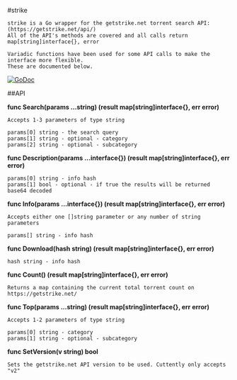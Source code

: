 #strike

    strike is a Go wrapper for the getstrike.net torrent search API: (https://getstrike.net/api/) 
    All of the API's methods are covered and all calls return map[string]interface{}, error

    Variadic functions have been used for some API calls to make the interface more flexible. 
    These are documented below.

[![GoDoc](https://godoc.org/github.com/Pappa/strike?status.svg)](https://godoc.org/github.com/Pappa/strike)

##API

**func Search(params ...string) (result map[string]interface{}, err error)**
    
    Accepts 1-3 parameters of type string
    
    params[0] string - the search query 
    params[1] string - optional - category
    params[2] string - optional - subcategory

**func Description(params ...interface{}) (result map[string]interface{}, err error)**

    params[0] string - info hash
    params[1] bool - optional - if true the results will be returned base64 decoded

**func Info(params ...interface{}) (result map[string]interface{}, err error)**
    
    Accepts either one []string parameter or any number of string parameters
    
    params[] string - info hash 

**func Download(hash string) (result map[string]interface{}, err error)**
    
    hash string - info hash 

**func Count() (result map[string]interface{}, err error)**
    
    Returns a map containing the current total torrent count on https://getstrike.net/

**func Top(params ...string) (result map[string]interface{}, err error)**
    
    Accepts 1-2 parameters of type string 
    
    params[0] string - category
    params[1] string - optional - subcategory

**func SetVersion(v string) bool**
    
    Sets the getstrike.net API version to be used. Cuttently only accepts "v2"



